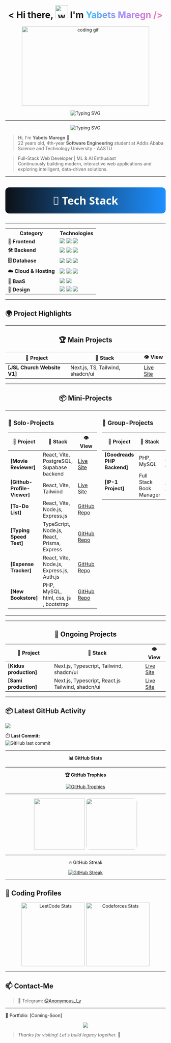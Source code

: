 <h1 align="center">
 < Hi there, <img src="https://media.giphy.com/media/hvRJCLFzcasrR4ia7z/giphy.gif" alt="waving-hand" height="40"/> I'm 
  <span style="background: linear-gradient(90deg, #38BDF8, #A78BFA, #F472B6); -webkit-background-clip: text; color: transparent;">
    Yabets Maregn />
  </span>
</h1>

<p align="center">
  <img src="https://media.giphy.com/media/qgQUggAC3Pfv687qPC/giphy.gif" height="250" width="400" alt="coding gif" />
</p>

<p align="center">
 <img src="https://readme-typing-svg.demolab.com?font=Fira+Code&size=29&duration=3000&pause=1000&color=38BDF8&center=true&vCenter=true&width=600&lines=Hey+there!+I'm+Yabets+%2F+Anon.;Frontend+Developer;Backend+Developer;Database+Management;Fullstack+Web+Developer;Machine+Learning+Enthusiast" alt="Typing SVG" />
</p>

---
<p align="center">
  <img src="https://readme-typing-svg.demolab.com?font=Fira+Code&size=24&duration=3000&pause=1000&color=F87171&center=true&vCenter=true&width=220&lines=About+Me" alt="Typing SVG" />
</p>
<!-- <table style="width: 100%; border-collapse: collapse; text-align: left;">
  <tr>
    <td style="padding: 10px; border: 1px solid #ddd;">
    </td>
  </tr>
  <tr>
    <td style="padding: 10px; border: 1px solid #ddd;">
       <strong> Passionate Full-Stack Web Developer</strong> with a proven track record of creating interactive, scalable web applications that deliver seamless user experiences.
    </td>
  </tr>
  <tr>
    <td style="padding: 10px; border: 1px solid #ddd;">
    </td>
  </tr>
  <tr>
    <td style="padding: 10px; border: 1px solid #ddd;">
       Actively working with <strong>Next.js, TypeScript, TailwindCSS, React, Node.js, PostgreSQL, MongoDB</strong>, and <strong>REST/GraphQL APIs</strong> to build modern, full-stack applications.
    </td>
  </tr>
  <tr>
    <td style="padding: 10px; border: 1px solid #ddd;">
    </td>
  </tr>
  <tr>
    <td style="padding: 10px; border: 1px solid #ddd;">
       Proficient in handling <strong>authentication (Auth.js, Clerk, Firebase, Supabase)</strong>, <strong>state management (Zustand, React Query)</strong>, and optimizing performance for high-quality user experiences.
    </td>
  </tr>
  <tr>
    <td style="padding: 10px; border: 1px solid #ddd;">
    </td>
  </tr>
  <tr>
    <td style="padding: 10px; border: 1px solid #ddd;">
       Exploring the world of <strong>Machine Learning(ML), Artificial Intelligence(AI), and Data Analytics(DA)</strong> to add intelligent, data-driven features to my projects.
    </td>
  </tr>
  <tr>
    <td style="padding: 10px; border: 1px solid #ddd;">
    </td>
  </tr>
  <tr>
    <td style="padding: 10px; border: 1px solid #ddd;">
       Continuously learning, iterating, and shipping solutions to push the boundaries of what's possible.
    </td>
  </tr>
    
</table> -->

<div >

> Hi, I'm **Yabets Maregn** 👋  
> 22 years old, 4th-year **Software Engineering** student at Addis Ababa Science and Technology University -  AASTU

> Full-Stack Web Developer | ML & AI Enthusiast  
> Continuously building modern, interactive web applications and exploring intelligent, data-driven solutions.

  
</div>



---

<p align="center" style="background: linear-gradient(90deg, #0D1117, #1E90FF); padding: 18px 0; border-radius: 12px; color: #FFFFF0; font-weight: 700; font-size: 2.4em; margin-bottom: 30px; font-family: 'Segoe UI', Tahoma, Geneva, Verdana, sans-serif;">
  🧰 Tech Stack
</p>

---

<div align="center">

<table>
  <tr>
    <th>Category</th>
    <th>Technologies</th>
  </tr>

  <tr>
    <td><b>🎨 Frontend</b></td>
    <td>
      <img src="https://img.shields.io/badge/-Next.js-000?style=for-the-badge&logo=next.js" />
      <img src="https://img.shields.io/badge/-React-20232A?style=for-the-badge&logo=react" />
      <img src="https://img.shields.io/badge/-TypeScript-3178C6?style=for-the-badge&logo=typescript" />
    </td>
  </tr>

  <tr>
    <td><b>🛠️ Backend</b></td>
    <td>
      <img src="https://img.shields.io/badge/-Node.js-339933?style=for-the-badge&logo=node.js" />
      <img src="https://img.shields.io/badge/-Express.js-000000?style=for-the-badge&logo=express" />
      <img src="https://img.shields.io/badge/-PHP-777BB4?style=for-the-badge&logo=php" />
    </td>
  </tr>

  <tr>
    <td><b>🗄️ Database</b></td>
    <td>
      <img src="https://img.shields.io/badge/-MySQL-4479A1?style=for-the-badge&logo=mysql" />
      <img src="https://img.shields.io/badge/-MongoDB-47A248?style=for-the-badge&logo=mongodb" />
      <img src="https://img.shields.io/badge/-PostgreSQL-336791?style=for-the-badge&logo=postgresql" />
    </td>
  </tr>

  <tr>
    <td><b>☁️ Cloud & Hosting</b></td>
    <td>
      <img src="https://img.shields.io/badge/-AWS-232F3E?style=for-the-badge&logo=amazon-aws" />
      <img src="https://img.shields.io/badge/-Netlify-00C7B7?style=for-the-badge&logo=netlify" />
      <img src="https://img.shields.io/badge/-Vercel-000000?style=for-the-badge&logo=vercel" />
    </td>
  </tr>

  <tr>
    <td><b>🔌 BaaS</b></td>
    <td>
      <img src="https://img.shields.io/badge/-Supabase-3ECF8E?style=for-the-badge&logo=supabase&logoColor=white" />
      <img src="https://img.shields.io/badge/-Firebase-FFCA28?style=for-the-badge&logo=firebase&logoColor=black" />
    </td>
  </tr>

  

  <tr>
    <td><b>🎨 Design</b></td>
    <td>
      <img src="https://img.shields.io/badge/-Figma-F24E1E?style=for-the-badge&logo=figma" />
      <img src="https://img.shields.io/badge/-AdobeXD-FF61F6?style=for-the-badge&logo=adobexd" />
      <img src="https://img.shields.io/badge/-Sketch-F7B500?style=for-the-badge&logo=sketch" />
    </td>
  </tr>
</table>

</div>



---
<p align="center"> 
  
## 🌍 Project Highlights 
  
</p>

---
  

<div align="center">

## 🏆 Main Projects

| 🚀 Project | 🔧 Stack | 👁️ View |
|-----------|----------|---------|
| **[JSL Church Website V1]** | Next.js, TS, Tailwind, shadcn/ui | [Live Site](https://jsl-evvu.vercel.app/) |

---

## 📦 Mini-Projects

<table>
<tr>
<td valign="top" width="40%">

### 👤 Solo-Projects
| 🚀 Project                  | 🔧 Stack                                     | 👁️ View                                                           |
|-----------------------------|---------------------------------------------|-------------------------------------------------------------------|
| **[Movie Reviewer]**        | React, Vite, PostgreSQL, Supabase backend   | [Live Site](https://movie-search-app-rho-azure.vercel.app/)       |
| **[Github-Profile-Viewer]** | React, Vite, Tailwind                       | [Live Site](https://github-profile-viewer-phi-lemon.vercel.app/)  |
| **[To-Do List]**            | React, Vite, Node.js, Express.js            | [GitHub Repo](https://github.com/anon381/to-do-list)              |
| **[Typing Speed Test]**     | TypeScript, Node.js, React, Prisma, Express | [GitHub Repo](https://github.com/anon381/Typing-Speed-Test)       |
| **[Expense Tracker]**       | React, Vite, Node.js, Express.js, Auth.js   | [GitHub Repo](https://github.com/anon381/Expense-Tracker)         |
| **[New Bookstore]**         | PHP, MySQL, html, css, js , bootstrap       | [GitHub Repo](https://github.com/anon381/new_bookstore-main)      |


</td>
<td valign="top" width="50%">

### 🤝 Group-Projects
| 🚀 Project | 🔧 Stack | 👁️ View |
|-----------|----------|---------|
| **[Goodreads PHP Backend]** | PHP, MySQL | [GitHub Repo](https://github.com/anon381/goodreads-php-backend) |
| **[IP-1 Project]** | Full Stack Book Manager | [GitHub Repo](https://github.com/anon381/IP-1-Project) |

</td>
</tr>
</table>

---
## 🚧 Ongoing Projects

| 🚀 Project | 🔧 Stack | 👁️ View |
|-----------|----------|---------|
| **[Kidus production]** | Next.js, Typescript, Tailwind, shadcn/ui | [Live Site](https://kidus-production.vercel.app/) |
| **[Sami production]** | Next.js, Typescript, React.js Tailwind, shadcn/ui | [Live Site](https://v0-interactive-production-website.vercel.app/) |


---

</div>




## 📦 Latest GitHub Activity
<img src="https://github-readme-activity-graph.vercel.app/graph?username=anon381&bg_color=0D1117&color=1E90FF&line=1E90FF&point=FFFFFF&area=true" />


⏱️ **Last Commit:**  
![GitHub last commit](https://img.shields.io/github/last-commit/anon381/leetcode?style=for-the-badge)

---
<p align="center" style=" font-weight: bold; margin: 0;">
  📊 GitHub Stats
</p>

---



<p align="center" style=" font-weight: bold; margin: 0;">
  🏆 GitHub Trophies
</p>
<p align="center">
  <a href="https://github.com/ryo-ma/github-profile-trophy">
    <img src="https://github-profile-trophy.vercel.app/?username=anon381&theme=algolia&column=7&margin-w=10&margin-h=10&no-bg=true&no-frame=true" alt="GitHub Trophies"/>
  </a>
</p>


---



<p align="center">
  <!-- GitHub Stats -->
<img src="https://github-readme-stats.vercel.app/api?username=anon381&show_icons=true&count_private=true&bg_color=0D1117&title_color=00BFFF&text_color=FFFFFF&icon_color=FF8C00" height="160"/>


  <!-- Top Languages -->
 

<a href="https://github.com/anon381" target="_blank" style="display:inline-block;">
  <img 
    src="https://github-readme-stats.vercel.app/api/top-langs/?username=anon381&layout=compact&bg_color=0D1117&title_color=33CCFF&text_color=FFFFFF&icon_color=33CCFF" 
    height="160" 
    style="border-radius:10px; transition: transform 0.3s ease, box-shadow 0.3s ease;"
    onmouseover="this.style.transform='scale(1.05)'; this.style.boxShadow='0 0 15px rgba(51,204,255,0.6)';"
    onmouseout="this.style.transform='scale(1)'; this.style.boxShadow='none';"
  />
</a>


</p>

---

<p align="center">
  🔥 GitHub Streak
</p>


<p align="center">
  <a href="https://github.com/denvercoder1/github-readme-streak-stats">
    <img 
      src="https://streak-stats.demolab.com?user=anon381&background=0D1117&ring=33CCFF&fire=32CCFF&currStreakLabel=FFFFFF&sideLabels=FFFFFF&dates=FFFFFF&sideNums=FFFFFF&currStreakNum=33CCFF&stroke=33CCFF" 
      alt="GitHub Streak" 
    />
  </a>
</p>






---

## 🧠 Coding Profiles


<p align="center"> <img src="https://leetcard.jacoblin.cool/anonized?theme=dark&bg_color=0D1117&font=Fira+Code&ext=contest&ext_color=1E90FF&ext_opacity=100&font_color=FFFFF0" height="200" alt="LeetCode Stats"/> <img src="https://codeforces-readme-stats.vercel.app/api/card?username=anonized&theme=github_dark&title_color=FFFFF0&icon_color=1E90FF&text_color=FFFFF0&bg_color=0D1117" height="200" alt="Codeforces Stats"/> </p>





---

## 📫 Contact-Me

>📧 Telegram: [@Anonymous_l_y](https://t.me/Anonymous_l_y)
------------------------------------
📂 Portfolio: [Coming-Soon]  
<p align="center">
  <img src="https://capsule-render.vercel.app/api?type=waving&color=38BDF8&height=120&section=footer"/>
</p>

> _Thanks for visiting! Let's build legacy together._ 🚀
